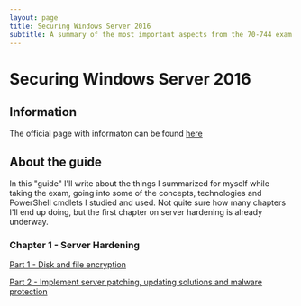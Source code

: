 ```yaml
---
layout: page
title: Securing Windows Server 2016
subtitle: A summary of the most important aspects from the 70-744 exam
---
```


# Securing Windows Server 2016

## Information

The official page with informaton can be found [here](https://www.microsoft.com/en-us/learning/exam-70-744.aspx)

## About the guide

In this "guide" I'll write about the things I summarized for myself while taking the exam, going into some of the concepts, technologies and PowerShell cmdlets I studied and used. Not quite sure how many chapters I'll end up doing, but the first chapter on server hardening is already underway.

### Chapter 1 - Server Hardening

[Part 1 - Disk and file encryption](https://www.infernux.no/2018-10-22-securingwindowsserver11/)

[Part 2 - Implement server patching, updating solutions and malware protection](https://www.infernux.no/2018-10-28-securingwindowsserver12/)